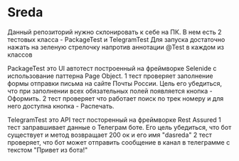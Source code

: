 # Sreda

Данный репозиторий нужно склонировать к себе на ПК. 
В нем есть 2 тестовых класса - PackageTest и TelegramTest
Для запуска достаточно нажать на зеленую стрелочку напротив аннотации @Test в каждом из классов

PackageTest это UI автотест построенный на фреймворке Selenide с использование паттерна Page Object.
1 тест проверяет заполнение формы отправки письма на сайте Почты России.
Цель его убедиться, что при заполнении всех обязательных полей появляется кнопка - Оформить.
2 тест проверяет что работает поиск по трек номеру и для него доступна кнопка - Распечать.

TelegramTest это API тест посторенный на фреймворке Rest Assured
1 тест заправшивает данные о Телеграм боте.
Его цель убедиться, что бот существует и метод возвращает 200 ок и его имя "dasreda"
2 тест проверяет, что бот может отправить сообщение в канал в телеграмме с текстом "Привет из бота!"
